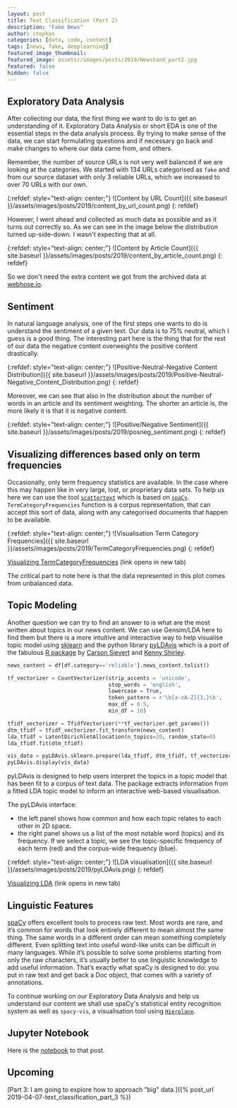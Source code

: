 ```yaml
---
layout: post
title: Text Classification (Part 2)
description: "Fake News"
author: stephan
categories: [data, code, content]
tags: [news, fake, deeplearning]
featured_image_thumbnail:
featured_image: assets//images/posts/2019/Newstand_part2.jpg
featured: false
hidden: false
---
```


## Exploratory Data Analysis

After collecting our data, the first thing we want to do is to get an understanding of it. Exploratory Data Analysis or short EDA is one of the essential steps in the data analysis process. By trying to make sense of the data, we can start formulating questions and if necessary go back and make changes to where our data came from, and others.

Remember, the number of source URLs is not very well balanced if we are looking at the categories. We started with 134 URLs categorised as `fake` and from our source dataset with only 3 reliable URLs, which we increased to over 70 URLs with our own.

{:refdef: style="text-align: center;"}
![Content by URL Count]({{ site.baseurl }}/assets/images/posts/2019/content_by_url_count.png)
{: refdef}


However, I went ahead and collected as much data as possible and as it turns out correctly so. As we can see in the image below the distribution turned up-side-down. I wasn't expecting that at all.

{:refdef: style="text-align: center;"}
![Content by Article Count]({{ site.baseurl }}/assets/images/posts/2019/content_by_article_count.png)
{: refdef}


So we don't need the extra content we got from the archived data at [webhose.io](https://webhose.io/).

## Sentiment

In natural language analysis, one of the first steps one wants to do is understand the sentiment of a given text. Our data is to 75% neutral, which I guess is a good thing. The interesting part here is the thing that for the rest of our data the negative content overweights the positive content drastically.

{:refdef: style="text-align: center;"}
![Positive-Neutral-Negative Content Distribution]({{ site.baseurl }}/assets/images/posts/2019/Positive-Neutral-Negative_Content_Distribution.png)
{: refdef}


Moreover, we can see that also in the distribution about the number of words in an article and its sentiment weighting. The shorter an article is, the more likely it is that it is negative content.

{:refdef: style="text-align: center;"}
![Positive/Negative Sentiment]({{ site.baseurl }}/assets/images/posts/2019/posneg_sentiment.png)
{: refdef}


## Visualizing differences based only on term frequencies

Occasionally, only term frequency statistics are available. In the case where this may happen like in very large, lost, or proprietary data sets. To help us here we can use the tool [`scattertext`](https://github.com/JasonKessler/scattertext) which is based on [`spaCy`](https://spacy.io/). `TermCategoryFrequencies` function is a corpus representation, that can accept this sort of data, along with any categorised documents that happen to be available.

{:refdef: style="text-align: center;"}
![Visualisation Term Category Frequencies]({{ site.baseurl }}/assets/images/posts/2019/TermCategoryFrequencies.png)
{: refdef}

<a href="https://stephanosterburg.github.io/assets/data/posts/2019/reliable_vs_unreliable.html" target="_blank">Visualizing TermCategoryFrequencies</a> (link opens in new tab)

The critical part to note here is that the data represented in this plot comes from unbalanced data.

## Topic Modeling

Another question we can try to find an answer to is what are the most written about topics in our news content. We can use Gensim/LDA here to find them but there is a more intuitive and interactive way to help visualise topic model using [sklearn](https://scikit-learn.org/stable/index.html) and the python library [pyLDAvis](https://pyldavis.readthedocs.io/en/latest/) which is a port of the fabulous [R package](https://github.com/cpsievert/LDAvis) by [Carson Sievert](https://cpsievert.me/) and [Kenny Shirley](http://www.kennyshirley.com/).

```python
news_content = df[df.category=='reliable'].news_content.tolist()

tf_vectorizer = CountVectorizer(strip_accents = 'unicode',
                                stop_words = 'english',
                                lowercase = True,
                                token_pattern = r'\b[a-zA-Z]{3,}\b',
                                max_df = 0.5,
                                min_df = 10)

tfidf_vectorizer = TfidfVectorizer(**tf_vectorizer.get_params())
dtm_tfidf = tfidf_vectorizer.fit_transform(news_content)
lda_tfidf = LatentDirichletAllocation(n_topics=20, random_state=0)
lda_tfidf.fit(dtm_tfidf)

vis_data = pyLDAvis.sklearn.prepare(lda_tfidf, dtm_tfidf, tf_vectorizer)
pyLDAvis.display(vis_data)
```

pyLDAvis is designed to help users interpret the topics in a topic model that has been fit to a corpus of text data. The package extracts information from a fitted LDA topic model to inform an interactive web-based visualisation.

The pyLDAvis interface:

+ the left panel shows how common and how each topic relates to each other in 2D space.
+ the right panel shows us a list of the most notable word (topics) and its frequency. If we select a topic, we see the topic-specific frequency of each term (red) and the corpus-wide frequency (blue).

<!-- <a href="http://example.com/" target="_blank">Hello, world!</a> -->

{:refdef: style="text-align: center;"}
![LDA visualisation]({{ site.baseurl }}/assets/images/posts/2019/pyLDAvis.png)
{: refdef}

<a href="https://stephanosterburg.github.io/assets/data/posts/2019/LDAvis_ReliableNews.html" target="_blank">Visualizing LDA</a> (link opens in new tab)

## Linguistic Features

[spaCy](https://spacy.io/) offers excellent tools to process raw text. Most words are rare, and it’s common for words that look entirely different to mean almost the same thing. The same words in a different order can mean something completely different. Even splitting text into useful word-like units can be difficult in many languages. While it’s possible to solve some problems starting from only the raw characters, it’s usually better to use linguistic knowledge to add useful information. That’s exactly what spaCy is designed to do: you put in raw text and get back a Doc object, that comes with a variety of annotations.

To continue working on our Exploratory Data Analysis and help us understand our content we shall use spaCy's statistical entity recognition system as well as `spacy-vis`, a visualisation tool using [`Hierplane`](https://allenai.github.io/hierplane/).


## Jupyter Notebook

Here is the [notebook](https://github.com/osterburg/news-content-capstone-project/blob/master/02_data_exploration.ipynb) to that post.


## Upcoming

[Part 3: I am going to explore how to approach "big" data.]({% post_url 2019-04-07-text_classification_part_3 %})
